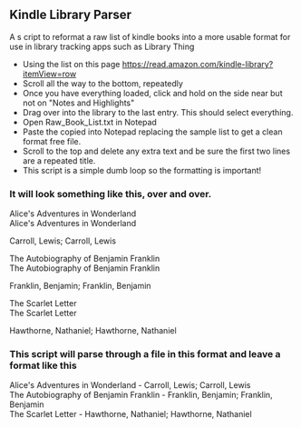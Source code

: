 ## Kindle Library Parser

A s cript to reformat a raw list of kindle books into a more usable format for use in library tracking apps such as Library Thing

* Using the list on this page https://read.amazon.com/kindle-library?itemView=row
* Scroll all the way to the bottom, repeatedly
* Once you have everything loaded, click and hold on the side near but not on "Notes and Highlights"
* Drag over into the library to the last entry.  This should select everything.
* Open Raw_Book_List.txt in Notepad
* Paste the copied into Notepad replacing the sample list to get a clean format free file.
* Scroll to the top and delete any extra text and be sure the first two lines are a repeated title.
* This script is a simple dumb loop so the formatting is important!

### It will look something like this, over and over.

Alice's Adventures in Wonderland  
Alice's Adventures in Wonderland

Carroll, Lewis; Carroll, Lewis

The Autobiography of Benjamin Franklin  
The Autobiography of Benjamin Franklin

Franklin, Benjamin; Franklin, Benjamin

The Scarlet Letter  
The Scarlet Letter

Hawthorne, Nathaniel; Hawthorne, Nathaniel

### This script will parse through a file in this format and leave a format like this

Alice's Adventures in Wonderland - Carroll, Lewis; Carroll, Lewis  
The Autobiography of Benjamin Franklin - Franklin, Benjamin; Franklin, Benjamin  
The Scarlet Letter - Hawthorne, Nathaniel; Hawthorne, Nathaniel  
